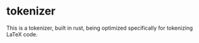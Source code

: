 # tokenizer

This is a tokenizer, built in rust, being optimized specifically for tokenizing LaTeX code.
